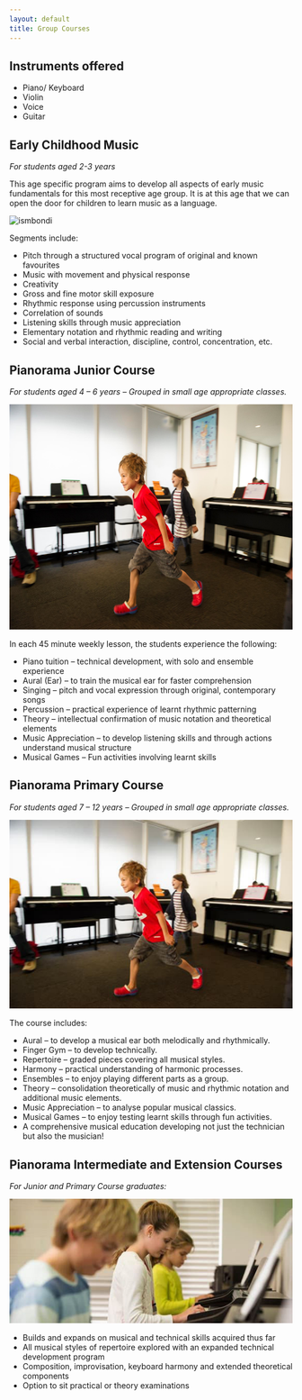 ```yaml
---
layout: default
title: Group Courses
---
```


## Instruments offered
* Piano/ Keyboard
* Violin
* Voice
* Guitar

## Early Childhood Music

*For students aged 2-3 years*

This age specific program aims to develop all aspects of early music fundamentals for this most receptive age group. It is at this age that we can open the door for children to learn music as a language.

<img src="images/roup_music_lessons_for_kids_bondi-1x.jpg" alt="ismbondi">

Segments include:

* Pitch through a structured vocal program of original and known favourites
* Music with movement and physical response
* Creativity
* Gross and fine motor skill exposure
* Rhythmic response using percussion instruments
* Correlation of sounds
* Listening skills through music appreciation
* Elementary notation and rhythmic reading and writing
* Social and verbal interaction, discipline, control, concentration, etc.

## Pianorama Junior Course  

*For students  aged  4 – 6 years – Grouped in small age appropriate classes.*

<img src="images/18121242_1945394909069149_8174843808573398308_o.jpg" alt="ismbondi" width="600" height="400">

In each 45 minute weekly lesson, the students experience the following:
* Piano tuition – technical development, with solo and ensemble experience
* Aural (Ear) – to train the musical ear for faster comprehension
* Singing – pitch and vocal expression through original, contemporary songs
* Percussion – practical experience of learnt rhythmic patterning
* Theory – intellectual confirmation of music notation and theoretical elements
* Music Appreciation – to develop listening skills and through actions understand musical structure
* Musical Games – Fun activities involving learnt skills

## Pianorama Primary Course

*For students  aged  7 – 12 years – Grouped in small age appropriate classes.*

<img src="images/group_piano_lessons_bondi-1x.jpg" alt="ismbondi">

The course includes:
* Aural – to develop a musical ear both melodically and rhythmically.
* Finger Gym  – to develop technically.
* Repertoire  – graded pieces covering all musical styles.
* Harmony – practical understanding of harmonic processes.
* Ensembles – to enjoy playing different parts as a group.
* Theory – consolidation theoretically of music and rhythmic notation and additional music elements.
* Music Appreciation – to analyse popular musical classics.
* Musical Games – to enjoy testing learnt skills through fun activities.
* A comprehensive musical education developing not just the technician but also the musician!

## Pianorama Intermediate and Extension Courses

*For Junior and Primary Course graduates:*

<img src="images/piano_lessons_bondi-1x.jpg" alt="ismbondi">

* Builds and expands on musical and technical skills acquired thus far
* All musical styles of repertoire explored with an expanded technical development program
* Composition, improvisation, keyboard harmony and extended theoretical components
* Option to sit practical or theory examinations
